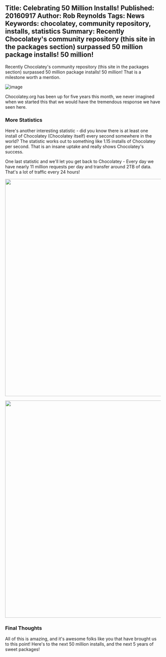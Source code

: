 Title: Celebrating 50 Million Installs!
Published: 20160917
Author: Rob Reynolds
Tags: News
Keywords: chocolatey, community repository, installs, statistics
Summary: Recently Chocolatey's community repository (this site in the packages section) surpassed 50 million package installs! 50 million!
---
Recently Chocolatey's community repository (this site in the packages section) surpassed 50 million package installs! 50 million! That is a milestone worth a mention.

![image](https://cloud.githubusercontent.com/assets/63502/18611655/0dd37f66-7d06-11e6-9246-c4d5c12aae90.png)

Chocolatey.org has been up for five years this month, we never imagined when we started this that we would have the tremendous response we have seen here.  

### More Statistics

Here's another interesting statistic - did you know there is at least one install of Chocolatey (Chocolatey itself) every second somewhere in the world? The statistic works out to something like 1.15 installs of Chocolatey per second. That is an insane uptake and really shows Chocolatey's success. 

One last statistic and we'll let you get back to Chocolatey - Every day we have nearly 11 million requests per day and transfer around 2TB of data. That's a lot of traffic every 24 hours!

<a href="https://cloud.githubusercontent.com/assets/63502/18611664/5bb8f058-7d06-11e6-8b75-422843087fd3.png"><img src="https://cloud.githubusercontent.com/assets/63502/18611664/5bb8f058-7d06-11e6-8b75-422843087fd3.png" width="700" /></a>

<a href="https://cloud.githubusercontent.com/assets/63502/18611671/74393b38-7d06-11e6-9f7f-c2e309fed8c0.png"><img src="https://cloud.githubusercontent.com/assets/63502/18611671/74393b38-7d06-11e6-9f7f-c2e309fed8c0.png" width="700" /></a>


### Final Thoughts
All of this is amazing, and it's awesome folks like you that have brought us to this point! Here's to the next 50 million installs, and the next 5 years of sweet packages! 